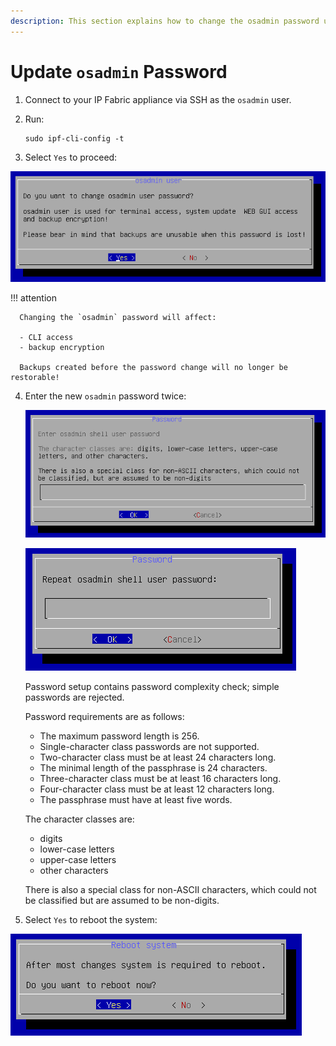 ```yaml
---
description: This section explains how to change the osadmin password using IPF CLI Config.
---
```


# Update `osadmin` Password

1. Connect to your IP Fabric appliance via SSH as the `osadmin` user.

2. Run:

   ```shell
   sudo ipf-cli-config -t
   ```

3. Select `Yes` to proceed:

  ![Do you want to change osadmin user password?](osadmin_password_change2.png)

  !!! attention

      Changing the `osadmin` password will affect:

      - CLI access
      - backup encryption

      Backups created before the password change will no longer be restorable!

4. Enter the new `osadmin` password twice:

   ![Enter osadmin shell user password](osadmin_password_change3.png)

   ![Repeat osadmin user password](osadmin_password_change4.png)

   Password setup contains password complexity check; simple passwords are
   rejected.

   Password requirements are as follows:

   - The maximum password length is 256.
   - Single-character class passwords are not supported.
   - Two-character class must be at least 24 characters long.
   - The minimal length of the passphrase is 24 characters.
   - Three-character class must be at least 16 characters long.
   - Four-character class must be at least 12 characters long.
   - The passphrase must have at least five words.

   The character classes are:

   - digits
   - lower-case letters
   - upper-case letters
   - other characters

   There is also a special class for non-ASCII characters, which could not be 
   classified but are assumed to be non-digits.

5. Select `Yes` to reboot the system:

  ![Reboot system](reboot.png)
